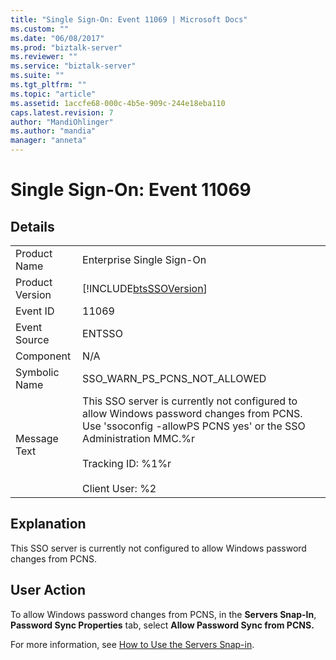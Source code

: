 ```yaml
---
title: "Single Sign-On: Event 11069 | Microsoft Docs"
ms.custom: ""
ms.date: "06/08/2017"
ms.prod: "biztalk-server"
ms.reviewer: ""
ms.service: "biztalk-server"
ms.suite: ""
ms.tgt_pltfrm: ""
ms.topic: "article"
ms.assetid: 1accfe68-000c-4b5e-909c-244e18eba110
caps.latest.revision: 7
author: "MandiOhlinger"
ms.author: "mandia"
manager: "anneta"
---
```

# Single Sign-On: Event 11069
## Details  
  
|||  
|-|-|  
|Product Name|Enterprise Single Sign-On|  
|Product Version|[!INCLUDE[btsSSOVersion](../includes/btsssoversion-md.md)]|  
|Event ID|11069|  
|Event Source|ENTSSO|  
|Component|N/A|  
|Symbolic Name|SSO_WARN_PS_PCNS_NOT_ALLOWED|  
|Message Text|This SSO server is currently not configured to allow Windows password changes from PCNS. Use 'ssoconfig -allowPS PCNS yes' or the SSO Administration MMC.%r<br /><br /> Tracking ID: %1%r<br /><br /> Client User: %2|  
  
## Explanation  
 This SSO server is currently not configured to allow Windows password changes from PCNS.  
  
## User Action  
 To allow Windows password changes from PCNS, in the **Servers Snap-In**, **Password Sync Properties** tab, select **Allow Password Sync from PCNS.**  
  
 For more information, see [How to Use the Servers Snap-in](../core/how-to-use-the-servers-snap-in.md).